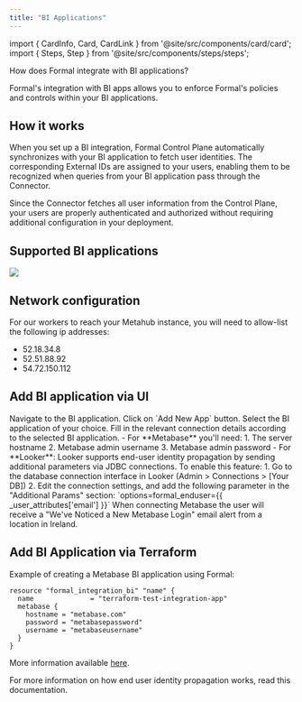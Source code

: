 ```yaml
---
title: "BI Applications"
---
```


import { CardInfo, Card, CardLink } from '@site/src/components/card/card';
import { Steps, Step } from '@site/src/components/steps/steps';

<span className="page-description">How does Formal integrate with BI applications?</span>

Formal's integration with BI apps allows you to enforce Formal's policies and controls within your BI applications.

## How it works

When you set up a BI integration, Formal Control Plane automatically synchronizes with your BI application to fetch user identities. The corresponding External IDs are assigned to your users, enabling them to be recognized when queries from your BI application pass through the Connector.

<CardInfo>
Since the Connector fetches all user information from the Control Plane, your users are properly authenticated and authorized without requiring additional configuration in your deployment.
</CardInfo>

## Supported BI applications

<img src="/img/supported_bis.png" />

## Network configuration

For our workers to reach your Metahub instance, you will need to allow-list the following ip addresses:

- 52.18.34.8
- 52.51.88.92
- 54.72.150.112

## Add BI application via UI

<Steps>
  <Step title="First Step">
    Navigate to the BI application.
  </Step>
  <Step title="Second Step">
    Click on `Add New App` button.
  </Step>
  <Step title="Third Step">
    Select the BI application of your choice.
  </Step>
  <Step title="Fourth Step">
    Fill in the relevant connection details according to the selected BI application.
        - For **Metabase** you'll need:
            1. The server hostname
            2. Metabase admin username
            3. Metabase admin password
        - For **Looker**:
            Looker supports end-user identity propagation by sending additional parameters via JDBC connections. To enable this feature:
                1. Go to the database connection interface in Looker (Admin > Connections > [Your DB])
                2. Edit the connection settings, and add the following parameter in the "Additional Params" section: `options=formal_enduser={{ _user_attributes['email'] }}`
  </Step>
</Steps>

<CardInfo>
When connecting Metabase the user will receive a "We've Noticed a New Metabase Login" email alert from a location in Ireland.
</CardInfo>

## Add BI Application via Terraform

Example of creating a Metabase BI application using Formal:

```hcl
resource "formal_integration_bi" "name" {
  name              = "terraform-test-integration-app"
  metabase {
    hostname = "metabase.com"
    password = "metabasepassword"
    username = "metabaseusername"
  }
}
```

More information available [here](https://registry.terraform.io/providers/formalco/formal/latest/docs/resources/integration_bi).

<CardLink href="../guides/how-to-enable-end-user-identity-propagation">
<Card
    title="End-user identity propagation"
>
    For more information on how end user identity propagation works, read this documentation.
</Card>
</CardLink>
